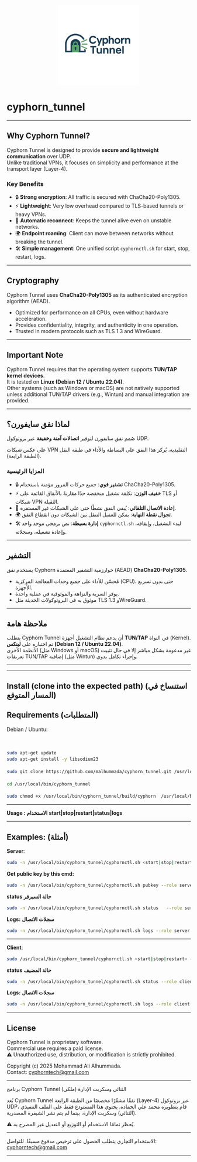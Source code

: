 
<p align="center">
  <img src="images/Cyphorn_Tunnel.png" alt="Cyphorn Tunnel Logo" width="220"/>
</p>



# cyphorn_tunnel
  --------------------------------------------------------------------------------------------------------------------------------------------------

## Why Cyphorn Tunnel?

Cyphorn Tunnel is designed to provide **secure and lightweight communication** over UDP.  
Unlike traditional VPNs, it focuses on simplicity and performance at the transport layer (Layer-4).  

### Key Benefits
- 🔒 **Strong encryption**: All traffic is secured with ChaCha20-Poly1305.  
- ⚡ **Lightweight**: Very low overhead compared to TLS-based tunnels or heavy VPNs.  
- 🔄 **Automatic reconnect**: Keeps the tunnel alive even on unstable networks.  
- 🌍 **Endpoint roaming**: Client can move between networks without breaking the tunnel.  
- 🛠️ **Simple management**: One unified script `cyphornctl.sh` for start, stop, restart, logs.  

---

## Cryptography

Cyphorn Tunnel uses **ChaCha20-Poly1305** as its authenticated encryption algorithm (AEAD).  

- Optimized for performance on all CPUs, even without hardware acceleration.  
- Provides confidentiality, integrity, and authenticity in one operation.  
- Trusted in modern protocols such as TLS 1.3 and WireGuard.  

---

## Important Note

Cyphorn Tunnel requires that the operating system supports **TUN/TAP kernel devices**.  
It is tested on **Linux (Debian 12 / Ubuntu 22.04)**.  
Other systems (such as Windows or macOS) are not natively supported unless additional TUN/TAP drivers (e.g., Wintun) and manual integration are provided.

---



## لماذا نفق سايفورن؟

صُمم نفق سايفورن لتوفير **اتصالات آمنة وخفيفة** عبر بروتوكول UDP.

على عكس شبكات VPN التقليدية، يُركز هذا النفق على البساطة والأداء في طبقة النقل (الطبقة الرابعة).

### المزايا الرئيسية
- 🔒 **تشفير قوي**: جميع حركات المرور مؤمنة باستخدام ChaCha20-Poly1305.
- ⚡ **خفيف الوزن**: تكلفة تشغيل منخفضة جدًا مقارنةً بالأنفاق القائمة على TLS أو شبكات VPN الثقيلة.
- 🔄 **إعادة الاتصال التلقائي**: يُبقي النفق نشطًا حتى على الشبكات غير المستقرة.
- 🌍 **تجوال نقطة النهاية**: يمكن للعميل التنقل بين الشبكات دون انقطاع النفق.
- 🛠️ **إدارة بسيطة**: نص برمجي موحد واحد `cyphornctl.sh` لبدء التشغيل، وإيقافه، وإعادة تشغيله، وسجلاته.

---

## التشفير

يستخدم نفق Cyphorn خوارزمية التشفير المعتمدة (AEAD) **ChaCha20-Poly1305**.

- مُحسّن للأداء على جميع وحدات المعالجة المركزية (CPU)، حتى بدون تسريع الأجهزة.
- يوفر السرية والنزاهة والموثوقية في عملية واحدة.
- موثوق به في البروتوكولات الحديثة مثل TLS 1.3 وWireGuard.
---

## ملاحظة هامة

يتطلب Cyphorn Tunnel أن يدعم نظام التشغيل أجهزة **TUN/TAP** في النواة (Kernel).  
تم اختباره على **لينكس (Debian 12 / Ubuntu 22.04)**.  
الأنظمة الأخرى (مثل Windows أو macOS) غير مدعومة بشكل مباشر إلا في حال تثبيت تعريفات TUN/TAP إضافية (مثل Wintun) وإجراء تكامل يدوي.

---




  --------------------------------------------------------------------------------------------------------------------------------------------------


## Install (clone into the expected path)  (استنساخ في المسار المتوقع)

## Requirements  (المتطلبات)
Debian / Ubuntu:
```bash


sudo apt-get update
sudo apt-get install -y libsodium23

sudo git clone https://github.com/malhummada/cyphorn_tunnel.git /usr/local/bin/cyphorn_tunnel

cd /usr/local/bin/cyphorn_tunnel

sudo chmod +x /usr/local/bin/cyphorn_tunnel/build/cyphorn  /usr/local/bin/cyphorn_tunnel/cyphornctl.sh
```
-------------------------------------------------------------------------
**Usage :    الاستخدام**
**start|stop|restart|status|logs**





-------------------------------------------------------------------------
Examples:  (أمثلة)
-------------------------------------------------------------------------
**Server**: 
```bash
sudo -n /usr/local/bin/cyphorn_tunnel/cyphornctl.sh <start|stop|restart> --role 'server' --dev 'cytun0' --port '60000' --daemon --use-local-bin --tun '10.10.10.1/24' --debug
```



**Get public key by this cmd:**
```bash
sudo -n /usr/local/bin/cyphorn_tunnel/cyphornctl.sh pubkey --role server
```
**status**  **حالة السيرفر**
```bash
sudo -n /usr/local/bin/cyphorn_tunnel/cyphornctl.sh status   --role server
```

**Logs:**  **سجلات الاتصال**
```bash
sudo -n /usr/local/bin/cyphorn_tunnel/cyphornctl.sh logs --role server
```
-------------------------------------------------------------------------
**Client**:
```bash
sudo /usr/local/bin/cyphorn_tunnel/cyphornctl.sh <start|stop|restart> --role client --dev cytun0 --port 60000 --server-ip 192.168.77.1 --peer-pubkey <SERVER_PUBLIC_KEY_HERE> --tun-ptp 10.10.10.3,10.10.10.1 --mtu 1420   --reconnect-min 2 --reconnect-max 10 --debug
```
**status**  **حالة المضيف**
```bash
sudo -n /usr/local/bin/cyphorn_tunnel/cyphornctl.sh status --role client
```
**Logs:**  **سجلات الاتصال**
```bash
sudo -n /usr/local/bin/cyphorn_tunnel/cyphornctl.sh logs --role client
```
--------------------------------------------------------------------------------------------------------------------------------------------------
## License
Cyphorn Tunnel is proprietary software.  
Commercial use requires a paid license.  
⚠️ Unauthorized use, distribution, or modification is strictly prohibited.

Copyright (c) 2025 Mohammad Ali Alhummada.  
Contact: cyphorntech@gmail.com

--------------------------------------------------------------------------------------------------------------------------------------------------


برنامج Cyphorn Tunnel الثنائي وسكربت الإدارة (ملكي)

يُعد Cyphorn Tunnel نفقًا مشفّرًا مخصصًا من الطبقة الرابعة (Layer-4) عبر بروتوكول UDP، قام بتطويره محمد علي الحماده.
يحتوي هذا المستودع فقط على الملف التنفيذي (الثنائي) وسكربت الإدارة، بينما لم يتم نشر الشيفرة المصدرية.

⚠️ يُحظر تمامًا الاستخدام أو التوزيع أو التعديل غير المصرح به.



---

الاستخدام التجاري يتطلب الحصول على ترخيص مدفوع مسبقًا.
للتواصل: cyphorntech@gmail.com

---


